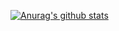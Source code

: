  [![Anurag's github stats](https://github-readme-stats.vercel.app/api?username=sunywhehe&show_icons=true&theme=synthwave)](https://github.com/anuraghazra/github-readme-stats)
